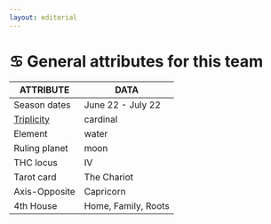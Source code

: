 ```yaml
---
layout: editorial
---
```


# ♋️ General attributes for this team

| ATTRIBUTE                                                                                             | DATA                |
| ----------------------------------------------------------------------------------------------------- | ------------------- |
| Season dates                                                                                          | June 22 - July 22   |
| [Triplicity](../../../../../alchemy/the-usdchoice-of-alchemy/undefined-4/group-theory-in-sciences.md) | cardinal            |
| Element                                                                                               | water               |
| Ruling planet                                                                                         | moon                |
| THC locus                                                                                             | IV                  |
| Tarot card                                                                                            | The Chariot         |
| Axis-Opposite                                                                                         | Capricorn           |
| 4th House                                                                                             | Home, Family, Roots |

